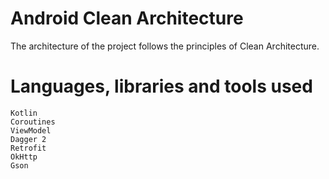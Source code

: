 # Android Clean Architecture
The architecture of the project follows the principles of Clean Architecture. 

# Languages, libraries and tools used

    Kotlin
    Coroutines
	ViewModel
    Dagger 2
    Retrofit
    OkHttp
    Gson
	


